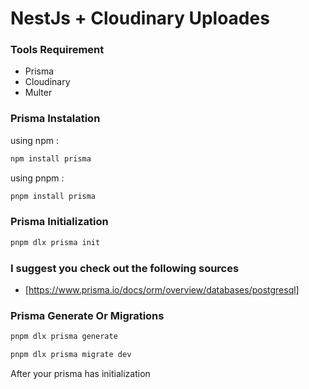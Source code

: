 # NestJs + Cloudinary Uploades

### Tools Requirement

- Prisma
- Cloudinary
- Multer

### Prisma Instalation

using npm :

```sh
npm install prisma
```
using pnpm : 

```sh
pnpm install prisma
```

### Prisma Initialization

```sh
pnpm dlx prisma init
```

### I suggest you check out the following sources
- [https://www.prisma.io/docs/orm/overview/databases/postgresql]

### Prisma Generate Or Migrations

```sh
pnpm dlx prisma generate
```

```sh
pnpm dlx prisma migrate dev
```

After your prisma has initialization 
